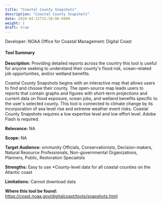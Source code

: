 ```yaml
---
title: "Coastal County Snapshots"
description: "Coastal County Snapshots"
date: 2020-04-21T15:50:06-0400
weight: 1
draft: true
---
```

Developer: NOAA Office for Coastal Management: Digital Coast

#### Tool Summary
**Description:** Providing detailed reports across the country this tool is useful for anyone seeking to understand their county's flood risk, ocean-related job opportunities, and/or wetland benefits.

Coastal County Snapshots begins with an interactive map that allows users to find and choose their county. The open-source map leads users to reports that contain graphs and figures with short-term projections and current data on flood exposure, ocean jobs, and wetland benefits specific to the user's selected county. This tool is connected to climate change by its incorporation of sea level rise and extreme weather event risks. Coastal County Snapshots requires a low expertise level and low effort level. Adobe Flash is required.

**Relevance:** NA

**Scope:** NA

**Target Audience:** ommunity Officials, Conservationists, Decision-makers, Natural Resource Professionals, Non-governmental Organizations, Planners, Public, Restoration Specialists

**Strengths:** Easy to use *County-level data for all coastal counties on the Atlantic coast

**Limitations:** Cannot download data

**Where this tool be found:** https://coast.noaa.gov/digitalcoast/tools/snapshots.html
